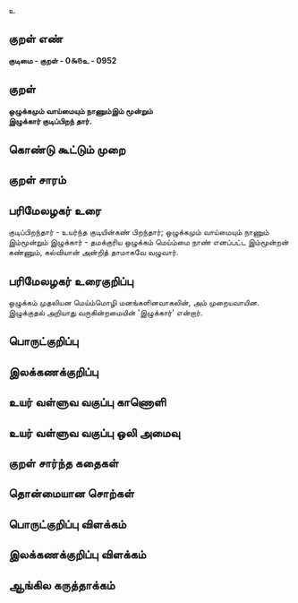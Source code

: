 உ

## குறள் எண் 

**குடிமை - குறள் - 0௯௫உ - 0952**

## குறள் 

**ஒழுக்கமும் வாய்மையும் நாணும்இம் மூன்றும்  
இழுக்கார் குடிப்பிறந் தார்.** 

## கொண்டு கூட்டும் முறை


## குறள் சாரம் 


## பரிமேலழகர் உரை

குடிப்பிறந்தார் - உயர்ந்த குடியின்கண் பிறந்தார்; ஒழுக்கமும் வாய்மையும் நாணும் இம்மூன்றும் இழுக்கார் - தமக்குரிய ஒழுக்கம் மெய்ம்மை நாண் எனப்பட்ட இம்மூன்றன் கண்ணும், கல்வியான் அன்றித் தாமாகவே வழுவார்.

## பரிமேலழகர் உரைகுறிப்பு   

ஒழுக்கம் முதலியன மெய்ம்மொழி மனங்களினவாகலின், அம் முறையவாயின. இழுக்குதல் அறியாது வருகின்றமையின் 'இழுக்கார்' என்றார்.

## பொருட்குறிப்பு 


## இலக்கணக்குறிப்பு  


## உயர் வள்ளுவ வகுப்பு காணொளி


## உயர் வள்ளுவ வகுப்பு ஒலி அமைவு 

 
## குறள் சார்ந்த கதைகள் 


## தொன்மையான சொற்கள்


## பொருட்குறிப்பு விளக்கம்


## இலக்கணக்குறிப்பு விளக்கம்


## ஆங்கில கருத்தாக்கம் 


